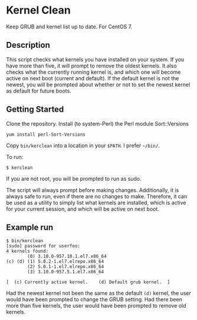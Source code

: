 # Kernel Clean

Keep GRUB and kernel list up to date. For CentOS 7.

## Description

This script checks what kernels you have installed on your system. If you have more than five, it will prompt to
remove the oldest kernels.  It also checks what the currently running kernel is, and which one will become
active on next boot (current and default).  If the default kernel is not the newest, you will be prompted
about whether or not to set the newest kernel as default for future boots.

## Getting Started

Clone the repository. Install (to system-Perl) the Perl module Sort::Versions

```
yum install perl-Sort-Versions
```

Copy `bin/kerclean` into a location in your `$PATH`. I prefer `~/bin/`.

To run:

```
$ kerclean
```

If you are not root, you will be prompted to run as sudo.

The script will always prompt before making changes. Additionally, it is always safe to run, even
if there are no changes to make. Therefore, it can be used as a utility to simply list what
kernels are installed, which is active for your current session, and which will be active on
next boot.

## Example run

```
$ bin/kerclean
[sudo] password for userfoo:
4 kernels found:
        (0) 3.10.0-957.10.1.el7.x86_64
(c) (d) (1) 5.0.2-1.el7.elrepo.x86_64
        (2) 5.0.1-1.el7.elrepo.x86_64
        (3) 3.10.0-957.5.1.el7.x86_64

[  (c) Currently active kernel.    (d) Default grub kernel.  ]
```

Had the newest kernel not been the same as the default `(d)` kernel, the user would have been prompted to change
the GRUB setting.  Had there been more than five kernels, the user would have been prompted to remove old
kernels.
